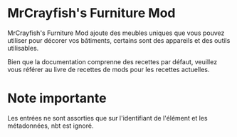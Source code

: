 # MrCrayfish's Furniture Mod

MrCrayfish's Furniture Mod ajoute des meubles uniques que vous pouvez utiliser pour décorer vos bâtiments, certains sont des appareils et des outils utilisables.

Bien que la documentation comprenne des recettes par défaut, veuillez vous référer au livre de recettes de mods pour les recettes actuelles.

# Note importante

Les entrées ne sont assorties que sur l'identifiant de l'élément et les métadonnées, nbt est ignoré.